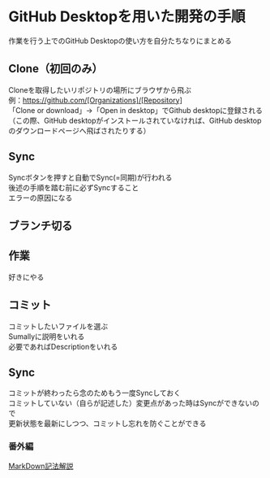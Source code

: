 # GitHub Desktopを用いた開発の手順
作業を行う上でのGitHub Desktopの使い方を自分たちなりにまとめる

## Clone（初回のみ）  
Cloneを取得したいリポジトリの場所にブラウザから飛ぶ  
例：https://github.com/[Organizations]/[Repository]  
「Clone or download」→「Open in desktop」でGithub desktopに登録される  
（この際、GitHub desktopがインストールされていなければ、GitHub desktopのダウンロードページへ飛ばされたりする）  

## Sync
Syncボタンを押すと自動でSync(=同期)が行われる  
後述の手順を踏む前に必ずSyncすること  
エラーの原因になる  

## ブランチ切る

## 作業
好きにやる

## コミット
コミットしたいファイルを選ぶ  
Sumallyに説明をいれる  
必要であればDescriptionをいれる  

## Sync
コミットが終わったら念のためもう一度Syncしておく  
コミットしていない（自らが記述した）変更点があった時はSyncができないので  
更新状態を最新にしつつ、コミットし忘れを防ぐことができる  

### 番外編
[MarkDown記法解説](http://qiita.com/tbpgr/items/989c6badefff69377da7)
